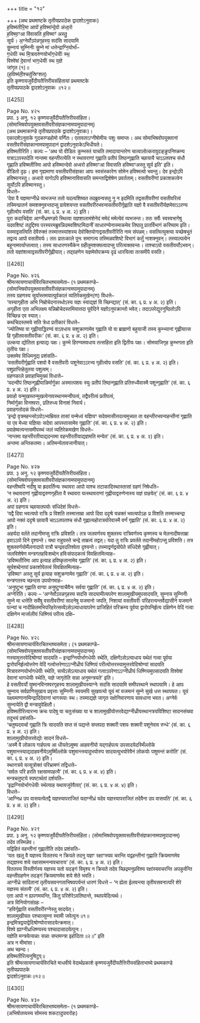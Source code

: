 +++
title = "१२"

+++
(अथ प्रथमाष्टके तृतीयप्रपाठेक द्वादशोऽनुवाकः)  
ह॒विष्म॑तीरि॒मा आपो॑ ह॒विष्मा॑‍न्दे॒वो अ॑ध्व॒रो  
ह॒विष्मा॒ꣳआ वि॑वासति ह॒विष्माꣳ॑ अस्तु॒  
सूर्यः॑। अ॒ग्नेर्वोऽप॑न्नगृहस्य॒ सद॑सि सादयामि  
सु॒म्नाय॑ सुम्निनीः सु॒म्ने मा॑ धत्तेन्द्राग्नि॒योर्भा॑–  
ग॒धेयीः॑ स्थ मि॒त्रावरु॑णयोर्भाग॒धेयीः॑ स्थ॒  
विश्वे॑षां दे॒वानां॑ भाग॒धेयीः॑ स्थ य॒ज्ञे  
जा॑गृत (१)॥  
(ह॒विष्म॑ती॒श्चतु॑स्रिꣳशत्)  
इति कृष्णायजुर्वेदीयतैत्तिरीयसंहितायां प्रथमाष्टके  
तृतीयप्रपाठके द्वादशोऽनुवाकः ॥१२॥

[[425]]

Page No. ४२५  
प्रपा. ३ अनु. १२ कृष्णयजुर्वेदीयतैत्तिरीयसंहिता।  
(सोमाभिषवोपयुक्तवसतीवरीसंज्ञकानामपामुपादानम्)  
(अथ प्रथमाकाण्डे तृतीयप्रपाठके द्वादशोऽनुवाकः)।  
एकादशेऽनुवाके गुदकाण्डहोमो वर्णितः। एतावताऽग्नीषोमीयः पशुः समाप्तः। अथ सोमाभिषवोपयुक्तानां वसतीवरीसंज्ञकानामपामुपादानं द्वादशेऽनुवाकेऽभिधीयते।  
हविष्मतीरिति। कल्पः – ‘अथ यो वीडितः कुम्भस्तं याचति तमादायान्तरेण चात्वालोत्करावुदङ्ङुपनिष्क्रम्य यत्राऽऽपस्तदेति नान्तमा वहन्तीरत्येति न स्थावराणां गृह्णाति प्रतीपं तिष्ठन्गृह्णाति च्छायायै चाऽऽतपश्च संधौ गृह्णाति हविष्मतीरिमा आपो हविष्मान्देवो अध्वरो हविष्माꣳआ विवासति हविष्माꣳअस्तु सूर्य इति’ इति।  
वीडितो दृढः। इमा गृह्यमाणा वसतीवरीसंज्ञका आपः स्वसंस्कारेण सोमेन हविष्मत्यो भवन्तु। देव इन्द्रोऽपि हविष्मानस्तु। अध्वरो यागोऽपि हविष्मानाविवासति समन्ताद्विशेषेण प्रवर्तताम्। वसतीवरीणां प्रकाशकत्वेन सूर्योऽपि हविष्मानस्तु।  
विधत्ते–  
‘देवा वै यज्ञमाग्नीध्रे व्यभजन्त ततो यदत्यशिष्यत तदब्रुवन्वसतु नु न इदमिति तद्वसतीवरीणां वसतीवरित्वं तस्मिन्प्रातर्न समशक्नुवन्तदप्सु प्रावेशयन्ता वसतीवरीरभवन्वसतीवरीर्गृह्णाति यज्ञो वै वसतीवरीर्यज्ञमेवाऽऽरण्य गृहीत्वोप वसति’ (सं. का. ६ प्र. ४ अ. २) इति।  
पुरा कदाचिद्देवा आग्नीध्रमण्डपे स्थित्वा यज्ञशालामंशेनेदं ममेदं ममेत्येवं व्यभजन्त। ततः सर्वैः स्वस्वभागेषु यदवशिष्टं तदुद्दिश्य परस्परमब्रुवन्निदमवशिष्टमिदानीं साधारण्येनास्माकमेव तिष्ठतु प्रातर्विभागं करिष्याम इति। यस्माद्वसत्विति देवैरुक्तं तस्मात्तस्यांशस्य देवोक्तियोगाद्वसतीवरीरिति नाम संपन्नम्। वसत्वित्युक्त्या यच्छेषभूतं तद्वत्य आपो वसतीवर्यः। ततः प्रातःकाले पुनः समागत्य तस्मिन्नवशिष्टे विभागं कर्तुं नाशक्नुवन्। तस्याल्पत्वेन बहूनामपर्याप्तत्वात्। तस्य साधारणस्यैकेन ग्रहीतुमशक्यत्वादप्सु परित्यक्तवन्तः। ताश्चाऽपो वसतीवर्योऽभवन्। ततो यज्ञांशत्वाद्वसतीवरीर्गृह्णीयात्। तद्ग्रहणेन यज्ञमेवोपक्रम्य दृढं धारयित्वा तत्समीपे वसति।

[[426]]

Page No. ४२६  
श्रीमत्सायणाचार्यविरचितभाष्यसमेता– (१ प्रथमकाण्डे–  
(सोमाभिषवोपयुक्तवसतीवरीसंज्ञकानामपामुपादानम्)  
तस्य ग्रहणस्य सूर्यास्तमयात्पूर्वकालं व्यतिरेकमुखेन(ण) विधत्ते–  
‘यस्यागृहीता अभि निम्रोचेदनारब्धोऽस्य यज्ञः स्याद्यज्ञं वि च्छिन्द्यात्’ (सं. का. ६ प्र. ४ अ. २) इति।  
अगृहीता एता अभिलक्ष्य यन्निम्रोचेदस्तमियात्तदा पूर्वदिने यज्ञोऽनुपक्रान्तो भवेत्। तदाऽपरेद्युरनुष्ठितोऽपि विच्छिन्न एव स्यात्।  
कथंचिदस्तमये सति त्रेधा प्रतीकारं विधत्ते–  
‘ज्योतिष्या वा गृह्णीयाद्धिरण्यं वाऽवधाय सशुक्राणामेव गृह्णाति यो वा ब्राह्मणो बहुयाजी तस्य कुम्भ्यानां गृह्णीयात्स हि गृहीतवसतीवरीकः’ (सं. का. ६ प्र. ४ अ. २) इति।  
उल्कया द्योतिता इत्याद्यः पक्षः। कुम्भे हिरण्यमवधाय तत्सहिता इति द्वितीयः पक्षः। सोमयाजिगृह कुम्भगता इति तृतीयः पक्षः।  
उक्तमेव विधिमनूद्य प्रशंसति–  
‘वसतीवरीर्गृह्णाति पशवो वै वसतीवरीः पशूनेवाऽऽरभ्य गृहीत्वोप वसति’ (सं. का. ६ प्र. ४ अ. २) इति।  
पशुप्राप्तिहेतुतया पशुत्वम्।  
ग्रहणकाले प्रवाहाभिमुख्यं विधात्ते–  
‘यदन्वीपं तिष्ठन्गृह्णीयान्निर्मार्गुका अस्मात्पशवः स्युः प्रतीपं तिष्ठन्गृह्णाति प्रतिरुध्यैवास्मै पशून्गृह्णाति’ (सं. का. ६ प्र. ४ अ. २) इति।  
प्रवाहो यन्मुखस्तन्मुखत्वेनावस्थानमन्वीपत्वं, तद्वैपरीत्यं प्रतीपत्वं,  
निर्मार्गुका विनश्वराः, प्रतिरुध्य विनाशं निवार्य।  
प्रवाहगतोदकं विधत्ते–  
‘इन्द्रो वृत्रमहन्त्सोऽपोऽभ्यम्रियत तासां यन्मेध्यं यज्ञियꣳ सदेवमासीत्तदत्यमुच्यत ता वहन्तीरभवन्वहन्तीनां गृह्णाति या एव मेध्या यज्ञियाः सदेवा आपस्तासामेव गृह्णाति’ (सं. का. ६ प्र. ४ अ. २) इति।  
प्रवाहेष्वत्यन्तसमीपस्थं जलं व्यतिरेकमखेण विधत्ते–  
‘नान्तमा वहन्तीरतीयाद्यदन्तमा वहन्तीरतीयाद्यज्ञमति मन्येत’ (सं. का. ६ प्र. ४ अ. २) इति।  
अन्तमा अन्तिकतमाः। अतिमन्येतावजानीयात्।

[[427]]

Page No. ४२७  
प्रपा. ३ अनु. १२ कृष्णयजुर्वेदीयतैत्तिरीयसंहिता।  
(सोमाभिषवोपयुक्तवसतीवरीसंज्ञकानामपामुपादानम्)  
वहन्तीष्वपि नदीषु या ह्रदवर्तिन्यः स्थावरा आपो याश्च तटाकादिस्थास्तासां ग्रहणं निषेधति–  
‘न स्थावराणां गृह्णीयाद्वरुणगृहीता वै स्थावरा यत्स्थावराणां गृह्णीयाद्वरुणेनास्य यज्ञं ग्राहयेत्’ (सं. का. ६ प्र. ४ अ. २) इति।  
अपां ग्रहणाय च्छायातपयोः संधिदेशं विधत्ते–  
‘यद्वै दिवा भवत्यपो रात्रिः प्र विशति तस्मात्ताम्रा आपो दिवा ददृश्रे यन्नक्तं भवत्यपोऽहः प्र विशति तस्माच्चन्द्रा आपो नक्तं ददृश्रे छायायै चाऽऽतपतश्च संधौ गृह्णात्यहोरात्रयोरेवास्मै वर्णं गृह्णाति’ (सं. का. ६ प्र. ४ अ. २) इति।  
अहर्यदा वर्तते तदानीमप्सु रात्रिः प्रविशति। तत्र जलवर्णस्य शुक्लस्य रात्रिवर्णस्य कृष्णस्य च मेलनादीषत्ताम्रा इवाऽऽपो दिने दृश्यन्ते। यथा राहुग्रस्ते चन्द्रे ताम्रत्वं तद्वत्। यदा तु रात्रिः प्रवर्तते तदानीमहोऽप्सु प्रविशति। तत्र शुक्लवर्णयोर्मेलनादापो रात्रौ चन्द्रवदतिश्वेता दृश्यन्ते। तस्माद्वर्णद्वयोपेते संधिदेशे गृह्णीयात्।  
जलविशेषेण मन्त्रगतहविःशब्देन हविःसंपादकत्वं विवक्षितमित्याह–  
‘हविष्मतीरिमा आप इत्याह हविष्कृतानामेव गृह्णाति’ (सं. का. ६ प्र. ४ अ. २) इति।  
सूर्यशब्देनापां प्रकाशोपेतत्वं विवक्षितमित्याह–  
‘हविष्माꣳ अस्तु सूर्य इत्याह सशुक्रणामेव गृह्णाति’ (सं. का. ६ प्र. ४ अ. २) इति।  
मन्त्रगतस्य च्छन्दस उपयोगमाह–  
‘अनुष्टुभा गृह्णाति वाग्वा अनुष्टुग्वाचैवैनः सर्वया गृह्णाति’ (सं. का. ६ प्र. ४ अ. २) इति।  
अग्नेरिति। कल्पः – ‘अग्नेर्वोऽपन्नगृहस्य सदसि सादयामीत्यपरेण शालामुखीयमुपसादयति, सुम्नाय सुम्निनीः सुम्ने मा धत्तेति सर्वेषु वसतीवरीणां सादनेषु यजमानो जपति, निशायां वसतीवरीः परिहरत्यन्तर्वेद्यासीने यजमाने पत्न्यां च नादीक्षितमभिपरिहरेत्सव्येंऽसेऽत्याधायापरेण प्राजिहितं परिक्रम्य पूर्वया द्वारोपनिर्हृत्य दक्षिणेन वेदिं गत्वा दक्षिणेन मार्जालीयं धिष्णियं परीत्य दक्षि–

[[428]]

Page No. ४२८  
श्रीमत्सायणाचार्यविरचितभाष्यसमेता। (१ प्रथमकाण्डे–  
(सोमाभिषवोपयुक्तवसतीवरीसंज्ञकानामपामुपादानम्)  
णस्यामुत्तरवेदिश्रोण्यां सादयति – इन्द्राग्नियोर्भागधेयीः स्थेति, दक्षिणेंऽसेऽत्याधाय यथेतं गत्वा पूर्वया द्वारोपनिर्हृत्योत्तरेण वेदिं गत्वोत्तरेणाऽऽग्नीध्रीयं धिष्णियं परीत्योत्तरस्यामुत्तरवेदिश्रोण्यां सादयति मित्रावरुणयोर्भागधेयीः स्थेति, सव्येंऽसेऽत्याधाय यथेतं गत्वाऽपरेणाऽऽग्नीध्रीयं धिष्णियमुपसादयति विश्वेषां देवानां भागधेयीः स्थेति, यज्ञे जागृतेति सन्ना अनुमन्त्रयते’ इति।  
हे वसतीवर्यो युष्मानविनश्वरगृहस्य शालामुखीयस्याग्नेः सदसि सादयामि समीपस्थाने स्थापयामि। हे आपः सुम्नाय सर्वप्राणिसुखाय प्रवृत्ताः सुम्निनीः स्वयमपि सुखवत्यो यूयं मां यजमानं सुम्ने सुखे धत्त स्थापयत। यूयं यक्ष्यमाणानामिन्द्रादिदेवानां भागरूपाः स्थ। तस्माद्यज्ञे जागृत रक्षोनिवारणाय सावधाना भवत। अग्नेर्वः सुम्नायेति द्वौ मन्त्रावुपेक्षितौ।  
हविष्मतीरित्यारभ्य क्रचः पादेषु या चतुःसंख्या या च शालामुखीयोत्तरवेद्याग्नीध्रीयस्थानत्रयविशिष्टा सादनसंख्या तदुभयं प्रशंसति–  
‘चतुष्पदयर्चा गृह्णाति त्रिः सादयति सप्त सं पद्यन्ते सप्तपदा शक्वरी पशवः शक्वरी पशूनेवाव रुन्धे’ (सं. का. ६ प्र. ४ अ. २) इति।  
शालामुखीयोत्तरवेद्योः सादनं विधत्ते–  
‘अस्मै वै लोकाय गार्हपत्य आ धीयतेऽमुष्मा आहवनीयो यद्गार्हपत्य उपसादयेदस्मिँल्लोके पशुमान्त्स्याद्यदाहवनीयेऽमुष्मिँल्लोके पशुमान्त्स्यादुभयोरुप सादयत्युभयोरेवैनं लोकयोः पशुमन्तं करोति’ (सं. का. ६ प्र. ४ अ. २) इति।  
स्थानत्रये यत्सूत्रोक्तं परिभ्रामणं तद्विधत्ते–  
‘सर्वतः परि हरति रक्षसामपहत्यै’ (सं. का. ६ प्र. ४ अ. ४) इति।  
मन्त्रचतुष्टये स्पष्टार्थतां दर्शयति–  
‘इद्राग्नियोर्भागधेयीः स्थेत्याह यथायजुरेवैतत्’ (सं. का. ६ प्र. ४ अ. ४) इति।  
विधत्ते–  
‘आग्निध्र उप वासयत्येतद्वै यज्ञस्यापराजितं यदाग्नीध्रं यदेव यज्ञस्यापराजितं तदेवैना उप वासयति’ (सं. का. ६ प्र. ४ अ. २) इति।

[[429]]

Page No. ४२९  
प्रपा. ३ अनु. १२ कृष्णयजुर्वेदीयतैत्तिरीयसंहिता। (सोमाभिषवोपयुक्तवसतीवरीसंज्ञकानामपामुपादानम्)  
तदेव तस्मिन्नेव।  
यद्विहितं वहन्तीनां गृह्णातीति तदेव प्रशंसति–  
‘यतः खलु वै यज्ञस्य विततस्य न क्रियते तदनु यज्ञꣳ रक्षाꣳस्यव चरन्ति यद्वहन्तीनां गृह्णाति क्रियमाणमेव तद्यज्ञस्य शये रक्षासामनन्ववचाराय’ (सं. का. ६ प्र. ४ अ. २) इति।  
विततस्य विस्तीर्णस्य यज्ञस्य यतो यदङ्गं विमृश्य न क्रियते तदेव च्छिद्रमनुप्रविश्य रक्षांस्यवचरन्ति अपकुर्वन्ति वहन्तीग्रहणेन तदङ्गं क्रियमाणमेव शये शेते भवति।  
आग्नीध्रे सादितानां तृतीयसवनगताभिषवपर्यन्तं धारणं विधत्ते – ‘न ह्येता ईलयन्त्या तृतीयसवनात्परि शेरे यज्ञस्य संतत्यै’ (सं. का. ६ प्र. ४ अ. २) इति।  
एता आपो न ह्यपगमयन्ति, किंतु परिशेरेऽवतिष्ठन्ते, स्थापयेदित्यर्थः।  
अत्र विनियोगसंग्रहः –  
“हविर्गृह्णाति वसतीवरीरग्नेस्तु सादयेत्।  
शालामुखीयतः पश्चात्सुम्ना स्वामी जपेत्पुनः॥१॥  
इन्द्रमित्रद्वयाद्वेदिश्रोण्योरासादयेत्क्रमात्।  
विश्वे ह्याग्नीध्रधिष्ण्यस्य पश्चादासादयेत्पुनः।  
यज्ञेति मन्त्रयेत्सन्नाः सन्नाः सप्तमन्त्रा इहोदिताः॥२॥” इति  
अत्र न मीमांसा।  
अथ च्छन्दः।  
हविष्मतीरित्यनुषिटुप्॥  
इति श्रीमत्सायणाचार्यविरचिते माधवीये वेदार्थप्रकाशे कृष्णयजुर्वेदीयतैत्तिरीयसंहिताभाष्ये प्रथमकाण्डे तृतीयप्रपाठके  
द्वादशोऽनुवाकः॥१२॥

[[430]]

Page No. ४३०  
श्रीमत्सायणाचार्यविरचितभाष्यसमेता– (१ प्रथमकाण्डे–  
(अभिषोतव्यस्य सोमस्य शकटादुपावरोहः)
